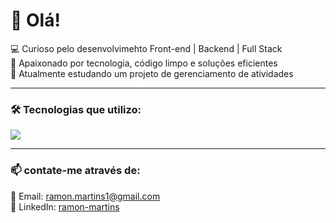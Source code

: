 # 👋 Olá! 

💻 Curioso pelo desenvolvimehto Front-end | Backend | Full Stack  
🚀 Apaixonado por tecnologia, código limpo e soluções eficientes  
🎯 Atualmente estudando um projeto de gerenciamento de atividades 

---

### 🛠️ Tecnologias que utilizo:  

<p align="left">
  <img src="https://skillicons.dev/icons?i=js,react,nodejs,postgresql,github,vercel,python" />
</p>


---

### 📫 contate-me através de: 
📩 Email: [ramon.martins1@gmail.com](mailto:ramon.martins1@gmail.com)  
💼 LinkedIn: [ramon-martins](https://www.linkedin.com/in/ramon-martins-55137614a)  


<!--
**ramon1martins1/ramon1martins1** is a ✨ _special_ ✨ repository because its `README.md` (this file) appears on your GitHub profile.

Here are some ideas to get you started:

- 🔭 I’m currently working on ...
- 🌱 I’m currently learning ...
- 👯 I’m looking to collaborate on ...
- 🤔 I’m looking for help with ...
- 💬 Ask me about ...
- 📫 How to reach me: ...
- 😄 Pronouns: ...
- ⚡ Fun fact: ...



-->
